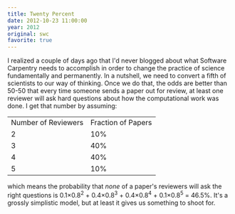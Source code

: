 ```yaml
---
title: Twenty Percent
date: 2012-10-23 11:00:00
year: 2012
original: swc
favorite: true
---
```


<p>I realized a couple of days ago that I'd never blogged about what Software Carpentry needs to accomplish in order to change the practice of science fundamentally and permanently. In a nutshell, we need to convert a fifth of scientists to our way of thinking. Once we do that, the odds are better than 50-50 that every time someone sends a paper out for review, at least one reviewer will ask hard questions about how the computational work was done. I get that number by assuming:</p>
<table class="centered">
<tbody>
<tr>
<td>Number of Reviewers</td>
<td>Fraction of Papers</td>
</tr>
<tr>
<td>2</td>
<td>10%</td>
</tr>
<tr>
<td>3</td>
<td>40%</td>
</tr>
<tr>
<td>4</td>
<td>40%</td>
</tr>
<tr>
<td>5</td>
<td>10%</td>
</tr>
</tbody>
</table>
<p>which means the probability that <em>none</em> of a paper's reviewers will ask the right questions is 0.1×0.8<sup>2</sup> + 0.4×0.8<sup>3</sup> + 0.4×0.8<sup>4</sup> + 0.1×0.8<sup>5</sup> = 46.5%. It's a grossly simplistic model, but at least it gives us something to shoot for.</p>

